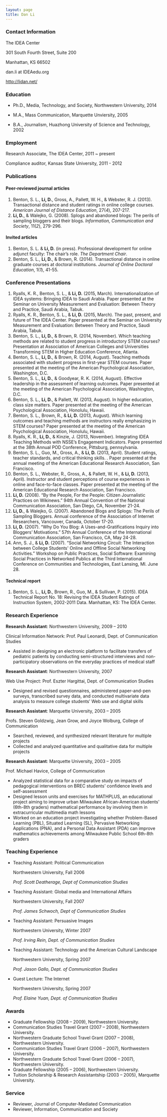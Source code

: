```yaml
---
layout: page
title: Dan Li
---
```

### Contact Information
The IDEA Center

301 South Fourth Street, Suite 200

Manhattan, KS 66502

<i class="fa fa-envelope-o"></i> dan.li at IDEAedu.org

<i class="fa fa-home"></i> <http://lidan.net/>

### Education

- Ph.D., Media, Technology, and Society, Northwestern University, 2014

- M.A., Mass Communication, Marquette Unviersity, 2005

- B.A., Journalism, Huazhong University of Science and Technology, 2002

### Employment

Research Associate, The IDEA Center, 2011 ~ present

Compliance auditor, Kansas State University, 2011 - 2012

### Publications

#### Peer-reviewed journal articles

1. Benton, S. L., **Li, D.**, Gross, A., Pallett, W. H., & Webster, R. J. (2013). Transactional distance and student ratings in online college courses. *American Journal of Distance Education*, 27(*4*), 207-217.
1. **Li, D.**, & Walejko, G. (2008). Splogs and abandoned blogs: The perils of sampling bloggers and their blogs. *Information, Communication and Society*, 11(*2*), 279-296.

#### Invited articles

1. Benton, S. L. & **Li, D.** (in press). Professional development for online adjunct faculty: The chair’s role. *The Department Chair*.
1. Benton, S. L., **Li, D.**, & Brown, R. (2014). Transactional distance in online graduate courses at doctoral institutions. *Journal of Online Doctoral Education*, 1(*1*), 41-55.


### Conference Presentations

1. Ryalls, K. R., Benton, S. L., & **Li, D.** (2015, March). Internationalization of IDEA systems: Bringing IDEA to Saudi Arabia. Paper presented at the Seminar on University Measurement and Evaluation: Between Theory and Practice, Saudi Arabia, Tabuk.
1. Ryalls, K. R., Benton, S. L., & **Li, D.** (2015, March). The past, present, and future of The IDEA Center. Paper presented at the Seminar on University Measurement and Evaluation: Between Theory and Practice, Saudi Arabia, Tabuk.
1. Benton, S. L., **Li, D.**, & Brown, R. (2014, November). Which teaching methods are related to student progress in introductory STEM courses? Presentation at Association of American Colleges and Universities Transforming STEM in Higher Education Conference, Atlanta.
1. Benton, S. L., **Li, D.**, & Brown, R. (2014, August). Teaching methods associated with student progress in first-year STEM courses. Paper presented at the meeting of the American Psychological Association, Washington, D.C.
1. Benton, S. L., **Li, D.**, & Goodyear, R. K. (2014, August). Effective leadership in the assessment of learning outcomes. Paper presented at the meeting of the American Psychological Association, Washington, D.C.
1. Benton, S. L., **Li, D.**, & Pallett, W. (2013, August). In higher education, class size matters. Paper presented at the meeting of the American Psychological Association, Honolulu, Hawaii.
1. Benton, S. L., Brown, R., & **Li, D.** (2013, August). Which learning outcomes and teaching methods are instructors really emphasizing in STEM courses? Paper presented at the meeting of the American Psychological Association, Honolulu, Hawaii.
1. Ryalls, K. R., **Li, D.**, & Kinzie, J. (2013, November). Integrating IDEA Teaching Methods with NSSE’s Engagement Indicators. Papre presented at the 38th Annual POD Conference, Pittsburg, pennsylvania. 
1. Benton, S. L., Guo, M., Gross, A., & **Li, D.** (2013, April). Student ratings, teacher standards, and critical thinking skills. . Paper presented at the annual meeting of the American Educational Research Association, San Francisco.
1. Benton, S. L., Webster, R., Gross, A., & Pallett, W. H., & **Li, D.** (2013, April). Instructor and student perceptions of course experiences in online and face-to-face classes. Paper presented at the meeting of the American Educational Research Association, San Francisco.
1. **Li, D.** (2008). “By the People, For the People: Citizen Journalistic Practices on Wikinews.” 94th Annual Convention of the National Communication Association, San Diego, CA, November 21-24.
1. **Li, D.**, & Walejko, G. (2007). Abandoned Blogs and Splogs: The Perils of Sampling Bloggers. Annual conference of the Association of Internet Researchers, Vancouver, Canada, October 17-20.
1. **Li, D.** (2007). “Why Do You Blog: A Uses-and-Gratifications Inquiry into Bloggers’ Motivations.” 57th Annual Conference of the International Communication Association, San Francisco, CA, May 24-28.
1. Ann, S. J., & **Li, D.** (2007). “Social Networking Circuit: The Interaction between College Students' Online and Offline Social Networking Activities.” Workshop on Public Practices, Social Software: Examining Social Practices in Networked Publics at the Third International Conference on
Communities and Technologies, East Lansing, MI. June 28.

#### Technical report

1. Benton, S. L., **Li, D.**, Brown, R., Guo, M., & Sullivan, P. (2015). IDEA Technical Report No. 18: Revising the IDEA Student Ratings of Instruction System, 2002-2011 Data. Manhattan, KS: The IDEA Center.

### Research Experience

**Research Assistant**: Northwestern University, 2009 – 2010

Clinical Information Network: Prof. Paul Leonardi, Dept. of Communication Studies

- Assisted in designing an electronic platform to facilitate transfers of pediatric patients by conducting semi-structured interviews and non-participatory observations on the everyday practices of medical
staff

**Research Assistant**: Northwestern University, 2007

Web Use Project: Prof. Eszter Hargittai, Dept. of Communication Studies

- Designed and revised questionnaires, administered paper-and-pen surveys, transcribed survey data, and conducted multivariate data analysis to measure college students’ Web use and digital skills

**Research Assistant**: Marquette University, 2003 – 2005

Profs. Steven Goldzwig, Jean Grow, and Joyce Wolburg, College of Communication

- Searched, reviewed, and synthesized relevant literature for multiple projects
- Collected and analyzed quantitative and qualitative data for multiple projects

**Research Assistant**: Marquette University, 2003 – 2005

Prof. Michael Havice, College of Communication

- Analyzed statistical data for a comparative study on impacts of pedagogical interventions on BREC students' confidence levels and self-assessment
- Designed lesson units and exercises for MATHPLUS, an educational project aiming to improve urban Milwaukee African-American students' (6th-8th graders) mathematical performance by involving them in extracurricular multimedia math lessons
- Worked on an education project investigating whether Problem-Based Learning (PBL), Situated Learning (SL), Pervasive Networking Applications (PNA), and a Personal Data Assistant (PDA) can improve mathematics achievements among Milwaukee Public School 6th-8th graders

### Teaching Experience

- Teaching Assistant: Political Communication

    Northwestern University, Fall 2006

    *Prof. Scott Deatherage, Dept of Communication Studies*

- Teaching Assistant: Global media and International Affairs

    Northwestern University, Fall 2007

    *Prof. James Schwoch, Dept of Communication Studies*

- Teaching Assistant: Persuasive Images

    Northwestern University, Winter 2007

    *Prof. Irving Rein, Dept. of Communication Studies*

- Teaching Assistant: Technology and the American Cultural Landscape

    Northwestern University, Spring 2007

    *Prof. Jason Gallo, Dept. of Communication Studies*

- Guest Lecture: The Internet

    Northwestern University, Spring 2007

    *Prof. Elaine Yuan, Dept. of Communication Studies*

### Awards

- Graduate Fellowship (2008 – 2009), Northwestern University.
- Communication Studies Travel Grant (2007 – 2008), Northwestern University.
- Northwestern Graduate School Travel Grant (2007 – 2008), Northwestern University.
- Communication Studies Travel Grant (2006 – 2007), Northwestern University.
- Northwestern Graduate School Travel Grant (2006 – 2007), Northwestern University.
- Graduate Fellowship (2005 – 2006), Northwestern University.
- Tuition Scholarship & Research Assistantship (2003 – 2005), Marquette University.

### Service

- Reviewer, Journal of Computer-Mediated Communication
- Reviewer, Information, Communication and Society